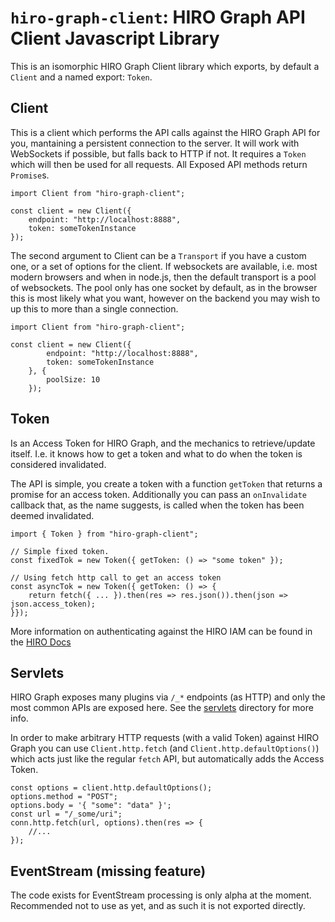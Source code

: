 # `hiro-graph-client`: HIRO Graph API Client Javascript Library

This is an isomorphic HIRO Graph Client library which exports, by default a `Client` and a named export: `Token`.

## Client

This is a client which performs the API calls against the HIRO Graph API for you, mantaining a persistent connection to the server. It will work with WebSockets if possible, but falls back to HTTP if not. It requires a `Token` which will then be used for all requests. All Exposed API methods return `Promise`s.

```
import Client from "hiro-graph-client";

const client = new Client({ 
    endpoint: "http://localhost:8888", 
    token: someTokenInstance 
});
```

The second argument to Client can be a `Transport` if you have a custom one, or a set of options for the client. If websockets are available, i.e. most modern browsers and when in node.js, then the default transport is a pool of websockets. The pool only has one socket by default, as in the browser this is most likely what you want, however on the backend you may wish to up this to more than a single connection.

```
import Client from "hiro-graph-client";

const client = new Client({
        endpoint: "http://localhost:8888",
        token: someTokenInstance
    }, { 
        poolSize: 10
    });
```

## Token

Is an Access Token for HIRO Graph, and the mechanics to retrieve/update itself.
I.e. it knows how to get a token and what to do when the token is considered invalidated.

The API is simple, you create a token with a function `getToken` that returns a promise for an access token. Additionally you can pass an `onInvalidate` callback that, as the name suggests, is called when the token has been deemed invalidated.

```
import { Token } from "hiro-graph-client";

// Simple fixed token.
const fixedTok = new Token({ getToken: () => "some token" });

// Using fetch http call to get an access token
const asyncTok = new Token({ getToken: () => {
    return fetch({ ... }).then(res => res.json()).then(json => json.access_token);
}});
```

More information on authenticating against the HIRO IAM can be found in the [HIRO Docs](https://docs.hiro.arago.co/hiro/current/developer/hiro-graph-api/index.html#how-to-get-a-token)

## Servlets

HIRO Graph exposes many plugins via `/_*` endpoints (as HTTP) and only the most common APIs are exposed here. See the [servlets](/src/servlets/) directory for more info.

In order to make arbitrary HTTP requests (with a valid Token) against HIRO Graph you can use `Client.http.fetch` (and `Client.http.defaultOptions()`) which acts just like the regular `fetch` API, but automatically adds the Access Token.

```
const options = client.http.defaultOptions();
options.method = "POST";
options.body = '{ "some": "data" }';
const url = "/_some/uri";
conn.http.fetch(url, options).then(res => {
    //...
});
```

## EventStream (missing feature)

The code exists for EventStream processing is only alpha at the moment. Recommended not to use as yet, and as such it is not exported directly.
